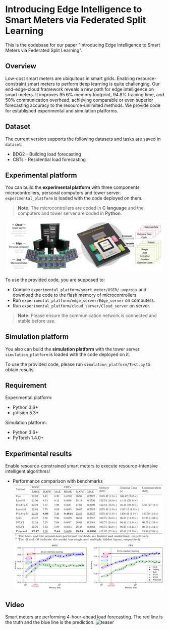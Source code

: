 
# Introducing Edge Intelligence to Smart Meters via Federated Split Learning

This is the codebase for our paper "Introducing Edge Intelligence to Smart Meters via Federated Split Learning".

## Overview

Low-cost smart meters are ubiquitous in smart grids. Enabling resource-constraint smart meters to perform deep learning is quite challenging. Our end-edge-cloud framework reveals a new path for edge intelligence on smart meters. It improves 95.6% memory footprint, 94.8% training time, and 50% communication overhead, achieving comparable or even superior forecasting accuracy to the
resource-unlimited methods. We provide code for established experimental and simulation platforms.

## Dataset

The current version supports the following datasets and tasks are saved in `dataset`:
- BDG2 - Building load forecasting
- CBTs - Residential load forecasting

## Experimental platform

You can build the **experimental platform** with three components: microcontrollers, personal computers and tower server. `experimental_platform` is loaded with the code deployed on them.
> **Note:** The microcontrollers are coded in  **C language** and the computers and tower server are coded in **Python**.
> 
![teaser](experimental_platform/hardware_platform.png)

To use the provided code, you are supposed to:
- Compile `experimental_platform/smart_meter/USER/.uvprojx` and download the code to the flash memory of microcontrollers.
- Run `experimental_platform/edge_server/Edge_server` on computers.
- Run `experimental_platform/cloud_server/Cloud_server` on server.
> **Note:** Please ensure the communication network is connected and stable before use.
 
## Simulation platform

You also can build the **simulation platform** with the tower server. `simulation_platform` is loaded with the code deployed on it.

To use the provided code, please run `simulation_platform/Test.py` to obtain results.

## Requirement

Experimental platform:
- Python 3.6+
- μVision 5.3+

Simulation platform:
- Python 3.6+
- PyTorch 1.4.0+

## Experimental results

Enable resource-constrained smart meters to execute resource-intensive intelligent algorithms!

 - Performance comparison with benchmarks
![teaser](figures/performance_evaluation.png)
![teaser](figures/accuracy_versus_memory.png)

## Video
Smart meters are performing 4-hour-ahead load forecasting. The red line is the truth and the blue line is the prediction.
![teaser](figures/testing_video.png)
 
